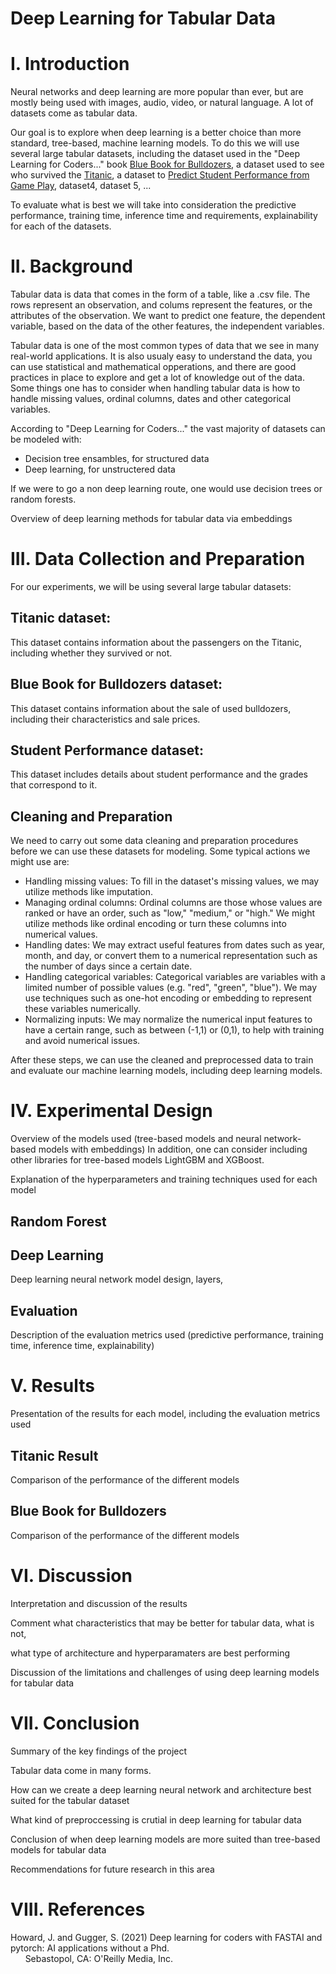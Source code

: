 # Deep Learning for Tabular Data

# I. Introduction

Neural networks and deep learning are more popular than ever, but are mostly being used with images, audio, video, or natural language.
A lot of datasets come as tabular data.

Our goal is to explore when deep learning is a better choice than more standard, tree-based, machine learning models. 
To do this we will use several large tabular datasets, including the dataset used in the "Deep Learning for Coders..." book [Blue Book for Bulldozers](https://www.kaggle.com/competitions/bluebook-for-bulldozers/data), a dataset used to see who survived the [Titanic](https://www.kaggle.com/competitions/titanic/overview), a dataset to [Predict Student Performance from Game Play](https://www.kaggle.com/competitions/predict-student-performance-from-game-play), dataset4, dataset 5, ... 

To evaluate what is best we will take into consideration the predictive performance, training time, inference time and requirements, explainability for each of the datasets.

# II. Background

Tabular data is data that comes in the form of a table, like a .csv file. The rows represent an observation, and colums represent the features, or the attributes of the observation. We want to predict one feature, the dependent variable, based on the data of the other features, the independent variables.

Tabular data is one of the most common types of data that we see in many real-world applications. It is also usualy easy to understand the data, you can use statistical and mathematical opperations, and there are good practices in place to explore and get a lot of knowledge out of the data. Some things one has to consider when handling tabular data is how to handle missing values, ordinal columns, dates and other categorical variables.

According to "Deep Learning for Coders..." the vast majority of datasets can be modeled with:
* Decision tree ensambles, for structured data
* Deep learning, for unstructered data

If we were to go a non deep learning route, one would use decision trees or random forests.

Overview of deep learning methods for tabular data via embeddings

# III. Data Collection and Preparation

For our experiments, we will be using several large tabular datasets:

## Titanic dataset:
This dataset contains information about the passengers on the Titanic, including whether they survived or not.

## Blue Book for Bulldozers dataset:
This dataset contains information about the sale of used bulldozers, including their characteristics and sale prices.

## Student Performance dataset:
This dataset includes details about student performance and the grades that correspond to it.

## Cleaning and Preparation
We need to carry out some data cleaning and preparation procedures before we can use these datasets for modeling. Some typical actions we might use are:
* Handling missing values: To fill in the dataset's missing values, we may utilize methods like imputation.
* Managing ordinal columns: Ordinal columns are those whose values are ranked or have an order, such as "low," "medium," or "high." We might utilize methods like ordinal encoding or turn these columns into numerical values.
* Handling dates: We may extract useful features from dates such as year, month, and day, or convert them to a numerical representation such as the number of days since a certain date.
* Handling categorical variables: Categorical variables are variables with a limited number of possible values (e.g. "red", "green", "blue"). We may use techniques such as one-hot encoding or embedding to represent these variables numerically.
* Normalizing inputs: We may normalize the numerical input features to have a certain range, such as between (-1,1) or (0,1), to help with training and avoid numerical issues.

After these steps, we can use the cleaned and preprocessed data to train and evaluate our machine learning models, including deep learning models.

# IV. Experimental Design

Overview of the models used (tree-based models and neural network-based models with embeddings) In addition, one can consider including other libraries for tree-based models LightGBM and XGBoost.

Explanation of the hyperparameters and training techniques used for each model

## Random Forest

## Deep Learning

Deep learning neural network model design, layers, 

## Evaluation

Description of the evaluation metrics used (predictive performance, training time, inference time, explainability)

# V. Results

Presentation of the results for each model, including the evaluation metrics used

## Titanic Result
Comparison of the performance of the different models

## Blue Book for Bulldozers
Comparison of the performance of the different models

# VI. Discussion

Interpretation and discussion of the results

Comment what characteristics that may be better for tabular data, what is not, 

what type of architecture and hyperparamaters are best performing

Discussion of the limitations and challenges of using deep learning models for tabular data

# VII. Conclusion

Summary of the key findings of the project

Tabular data come in many forms.

How can we create a deep learning neural network and architecture best suited for the tabular dataset

What kind of preproccessing is crutial in deep learning for tabular data

Conclusion of when deep learning models are more suited than tree-based models for tabular data

Recommendations for future research in this area

# VIII. References

Howard, J. and Gugger, S. (2021) Deep learning for coders with FASTAI and pytorch: AI applications without a Phd.
<br>&nbsp;&nbsp;&nbsp;&nbsp;&nbsp;&nbsp;Sebastopol, CA: O'Reilly Media, Inc. 
